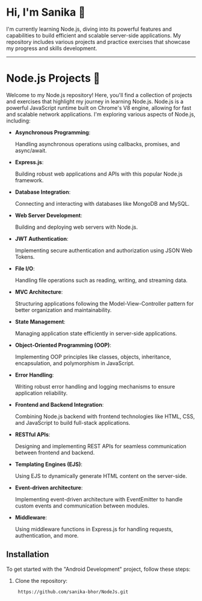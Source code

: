 # Hi, I'm Sanika 👋

I'm currently learning Node.js, diving into its powerful features and capabilities to build efficient and scalable server-side applications. 
My repository includes various projects and practice exercises that showcase my progress and skills development. 

<hr>

# Node.js Projects 🚀

Welcome to my Node.js repository! Here, you'll find a collection of projects and exercises that highlight my journey in learning Node.js. Node.js is a powerful JavaScript runtime built on Chrome's V8 engine, allowing for fast and scalable network applications. I'm exploring various aspects of Node.js, including:

- **Asynchronous Programming**:
  
  Handling asynchronous operations using callbacks, promises, and async/await.

- **Express.js**: 
  
  Building robust web applications and APIs with this popular Node.js framework.

- **Database Integration**: 
  
  Connecting and interacting with databases like MongoDB and MySQL.

- **Web Server Development**: 
  
  Building and deploying web servers with Node.js.

- **JWT Authentication**: 
  
  Implementing secure authentication and authorization using JSON Web Tokens.

- **File I/O**: 
  
  Handling file operations such as reading, writing, and streaming data.

- **MVC Architecture**: 
  
  Structuring applications following the Model-View-Controller pattern for better organization and maintainability.

- **State Management**: 
  
  Managing application state efficiently in server-side applications.

- **Object-Oriented Programming (OOP)**: 
  
  Implementing OOP principles like classes, objects, inheritance, encapsulation, and polymorphism in JavaScript.

- **Error Handling**: 
  
  Writing robust error handling and logging mechanisms to ensure application reliability.

- **Frontend and Backend Integration**: 
  
  Combining Node.js backend with frontend technologies like HTML, CSS, and JavaScript to build full-stack applications.

- **RESTful APIs**: 
  
  Designing and implementing REST APIs for seamless communication between frontend and backend.

- **Templating Engines (EJS)**: 
  
  Using EJS to dynamically generate HTML content on the server-side.

- **Event-driven architecture**: 
  
  Implementing event-driven architecture with EventEmitter to handle custom events and communication between modules.

- **Middleware**: 
  
  Using middleware functions in Express.js for handling requests, authentication, and more.

## Installation

To get started with the "Android Development" project, follow these steps:

1. Clone the repository:
   ```bash
    https://github.com/sanika-bhor/NodeJs.git
```

